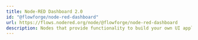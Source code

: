 ```yaml
---
title: Node-RED Dashboard 2.0
id: "@flowforge/node-red-dashboard"
url: https://flows.nodered.org/node/@flowforge/node-red-dashboard
description: Nodes that provide functionality to build your own UI applications (inc. forms, buttons, charts).
---
```


